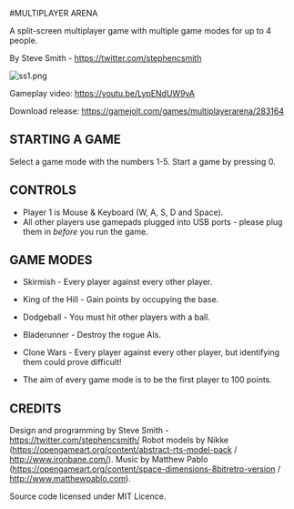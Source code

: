 #MULTIPLAYER ARENA

A split-screen multiplayer game with multiple game modes for up to 4 people.

By Steve Smith - https://twitter.com/stephencsmith

![ss1.png](https://i.imgur.com/ntPP0nh.png)

Gameplay video: https://youtu.be/LypENdUW9yA

Download release: https://gamejolt.com/games/multiplayerarena/283164

## STARTING A GAME
Select a game mode with the numbers 1-5.  Start a game by pressing 0.


## CONTROLS
* Player 1 is Mouse & Keyboard (W, A, S, D and Space).
* All other players use gamepads plugged into USB ports - please plug them in *before* you run the game.


## GAME MODES
* Skirmish - Every player against every other player.
* King of the Hill - Gain points by occupying the base.
* Dodgeball - You must hit other players with a ball.
* Bladerunner - Destroy the rogue AIs.
* Clone Wars - Every player against every other player, but identifying them could prove difficult!

* The aim of every game mode is to be the first player to 100 points.


## CREDITS
Design and programming by Steve Smith - https://twitter.com/stephencsmith/ 
Robot models by Nikke (https://opengameart.org/content/abstract-rts-model-pack / http://www.ironbane.com/).
Music by Matthew Pablo (https://opengameart.org/content/space-dimensions-8bitretro-version / http://www.matthewpablo.com).

Source code licensed under MIT Licence.
